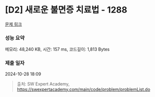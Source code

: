 # [D2] 새로운 불면증 치료법 - 1288 

[문제 링크](https://swexpertacademy.com/main/code/problem/problemDetail.do?contestProbId=AV18_yw6I9MCFAZN) 

### 성능 요약

메모리: 48,240 KB, 시간: 157 ms, 코드길이: 1,813 Bytes

### 제출 일자

2024-10-28 18:09



> 출처: SW Expert Academy, https://swexpertacademy.com/main/code/problem/problemList.do